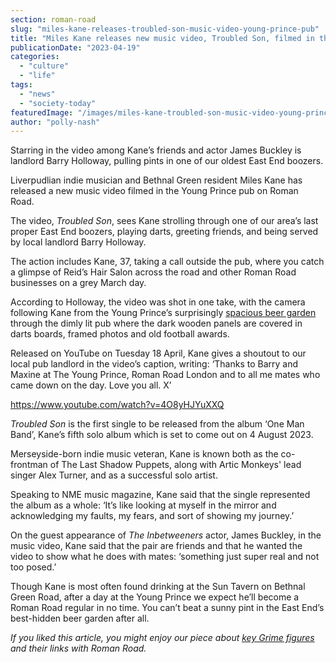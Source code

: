 ```yaml
---
section: roman-road
slug: "miles-kane-releases-troubled-son-music-video-young-prince-pub"
title: "Miles Kane releases new music video, Troubled Son, filmed in the Young Prince on Roman Road"
publicationDate: "2023-04-19"
categories: 
  - "culture"
  - "life"
tags: 
  - "news"
  - "society-today"
featuredImage: "/images/miles-kane-troubled-son-music-video-young-prince.jpg"
author: "polly-nash"
---
```


Starring in the video among Kane’s friends and actor James Buckley is landlord Barry Holloway, pulling pints in one of our oldest East End boozers.

Liverpudlian indie musician and Bethnal Green resident Miles Kane has released a new music video filmed in the Young Prince pub on Roman Road. 

The video, _Troubled Son_, sees Kane strolling through one of our area’s last proper East End boozers, playing darts, greeting friends, and being served by local landlord Barry Holloway. 

The action includes Kane, 37, taking a call outside the pub, where you catch a glimpse of Reid’s Hair Salon across the road and other Roman Road businesses on a grey March day. 

According to Holloway, the video was shot in one take, with the camera following Kane from the Young Prince’s surprisingly [spacious beer garden](https://romanroadlondon.com/best-beer-gardens/) through the dimly lit pub where the dark wooden panels are covered in darts boards, framed photos and old football awards. 

Released on YouTube on Tuesday 18 April, Kane gives a shoutout to our local pub landlord in the video’s caption, writing: ‘Thanks to Barry and Maxine at The Young Prince, Roman Road London and to all me mates who came down on the day. Love you all. X’ 

https://www.youtube.com/watch?v=4O8yHJYuXXQ

_Troubled Son_ is the first single to be released from the album ‘One Man Band’, Kane’s fifth solo album which is set to come out on 4 August 2023. 

Merseyside-born indie music veteran, Kane is known both as the co-frontman of The Last Shadow Puppets, along with Artic Monkeys' lead singer Alex Turner, and as a successful solo artist. 

Speaking to NME music magazine, Kane said that the single represented the album as a whole: ‘It’s like looking at myself in the mirror and acknowledging my faults, my fears, and sort of showing my journey.’ 

On the guest appearance of _The Inbetweeners_ actor, James Buckley, in the music video, Kane said that the pair are friends and that he wanted the video to show what he does with mates: ‘something just super real and not too posed.’

Though Kane is most often found drinking at the Sun Tavern on Bethnal Green Road, after a day at the Young Prince we expect he’ll become a Roman Road regular in no time. You can’t beat a sunny pint in the East End’s best-hidden beer garden after all. 

_If you liked this article, you might enjoy our piece about_ [_key Grime figures_](https://romanroadlondon.com/key-grime-figures-history-roman-road/) _and their links with Roman Road._ 


